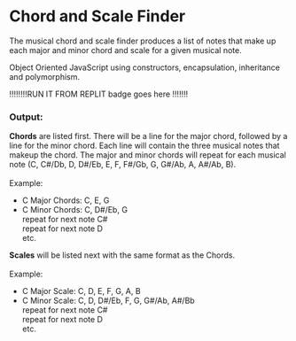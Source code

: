# Chord and Scale Finder

 The musical chord and scale finder produces a list of notes that make up each major and minor chord and scale for a given musical note.
 
 Object Oriented JavaScript using constructors, encapsulation, inheritance and polymorphism. 
<br/>

!!!!!!!!RUN IT FROM REPLIT badge goes here !!!!!!!
### Output:  
**Chords** are listed first.
There will be a line for the major chord, followed by a line for the minor chord.  Each line will contain the three musical notes that makeup the chord. The major and minor chords will repeat for each musical note (C, C#/Db, D, D#/Eb, E, F, F#/Gb, G, G#/Ab, A, A#/Ab, B).  
<br/>
Example:
-	C Major Chords:  C, E, G 
-	C Minor Chords:  C, D#/Eb, G  
repeat for next note C#  
repeat for next note D  
etc.

**Scales** will be listed next with the same format as the Chords.  
<br/>
Example:
-	C Major Scale:  C, D, E, F, G, A, B 
-	C Minor Scale:  C, D, D#/Eb, F, G, G#/Ab, A#/Bb  
repeat for next note C#  
repeat for next note D  
etc.